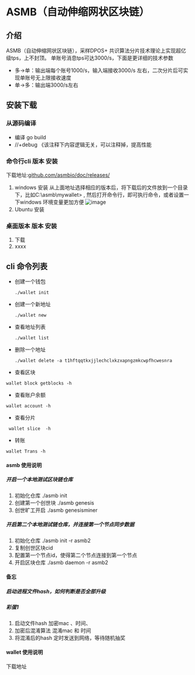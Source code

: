 # ASMB（自动伸缩网状区块链）

## 介绍
ASMB（自动伸缩网状区块链），采样DPOS+ 共识算法分片技术理论上实现超亿级tps，上不封顶。
单账号消息tps可达3000/s，下面是更详细的技术参数
- 多->单：输出端每个账号1000/s，输入端接收3000/s 左右，二次分片后可实现单账号无上限接收速度
- 单->多：输出端3000/s左右



## 安装下载
### 从源码编译
- 编译  go build
- //+debug 《该注释下内容逻辑无关，可以注释掉，提高性能

### 命令行cli 版本 安装
下载地址:[github.com/asmbio/doc/releases/](https://github.com/asmbio/doc/releases/)
1. windows 安装
    从上面地址选择相应的版本后，将下载后的文件放到一个目录下，比如C:\asmb\mywallet> , 然后打开命令行，即可执行命令，或者设置一下windows 环境变量更加方便
    ![image](https://user-images.githubusercontent.com/9838830/172351879-d6fe0ceb-80f7-4c32-88c0-d463ac840b4e.png)
2. Ubuntu 安装



### 桌面版本 版本 安装


1.  下载
3.  xxxx

## cli 命令列表

- 创建一个钱包

    ``` 
    ./wallet init 
    ```

- 创建一个新地址
  
  ```
  ./wallet new
  ```
- 查看地址列表
  
  ```
  ./wallet list
  ```

- 删除一个地址
  
  ```
  ./wallet delete -a t1hftqqtkxjjlechclxkzxapngzmkcwpfhcwesnra
  ```

- 查看区块

```
wallet block getblocks -h
```

- 查看账户余额

```
wallet account -h
```

- 查看分片

```
 wallet slice  -h
```

- 转账

```
wallet Trans -h 
```


#### asmb 使用说明
##### 开启一个本地测试区块链仓库
1.  初始化仓库 ./asmb init 
2.  创建第一个创世块 ./asmb genesis
3.  创世旷工开启 ./asmb genesisminer
##### 开启第二个本地测试链仓库，并连接第一个节点同步数据
1.  初始化仓库 ./asmb init -r asmb2
2.  复制创世区块cid
3.  配置第一个节点id，使得第二个节点连接到第一个节点
4.  开启区块仓库 ./asmb daemon -r asmb2
#### 备忘
##### 启动进程文件hash，如何判断是否全部升级
##### 彩蛋1
1. 启动文件hash 加密mac 、时间、
2. 加密后混淆算法 混淆mac 和 时间
3. 将混淆后的hash 定时发送到网络，等待随机抽奖

#### wallet 使用说明
下载地址 